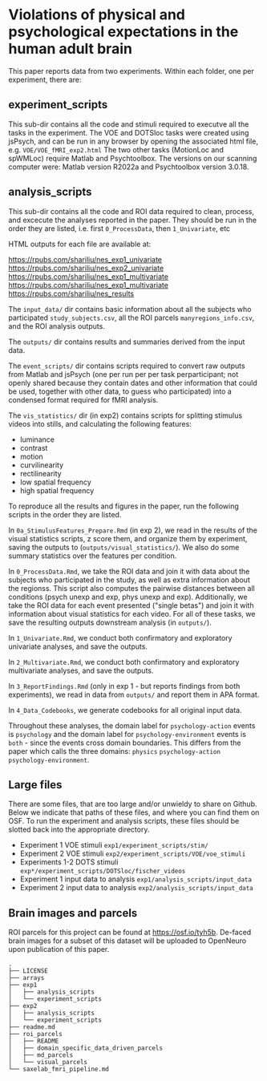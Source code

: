 # Violations of physical and psychological expectations in the human adult brain

This paper reports data from two experiments. Within each folder, one per experiment, there are:

## experiment_scripts
This sub-dir contains all the code and stimuli required to executve all the tasks in the experiment. The VOE and DOTSloc tasks were created using jsPsych, and can be run in any browser by opening the associated html file, e.g. `VOE/VOE_fMRI_exp2.html` The two other tasks (MotionLoc and spWMLoc) require Matlab and Psychtoolbox. The versions on our scanning computer were: Matlab version R2022a and Psychtoolbox version 3.0.18. 

## analysis_scripts
This sub-dir contains all the code and ROI data required to clean, process, and excecute the analyses reported in the paper. They should be run in the order they are listed, i.e. first `0_ProcessData`, then `1_Univariate`, etc

HTML outputs for each file are available at:

https://rpubs.com/shariliu/nes_exp1_univariate
https://rpubs.com/shariliu/nes_exp2_univariate
https://rpubs.com/shariliu/nes_exp1_multivariate
https://rpubs.com/shariliu/nes_exp1_multivariate
https://rpubs.com/shariliu/nes_results

The `input_data/` dir contains basic information about all the subjects who participated `study_subjects.csv`, all the ROI parcels `manyregions_info.csv`, and the ROI analysis outputs. 

The `outputs/` dir contains results and summaries derived from the input data.

The `event_scripts/` dir contains scripts required to convert raw outputs from Matlab and jsPsych (one per run per per task perparticipant; not openly shared because they contain dates and other information that could be used, together with other data, to guess who participated) into a condensed format required for fMRI analysis.

The `vis_statistics/` dir (in exp2) contains scripts for splitting stimulus videos into stills, and calculating the following features:
- luminance
- contrast
- motion
- curvilinearity
- rectilinearity
- low spatial frequency 
- high spatial frequency

To reproduce all the results and figures in the paper, run the following scripts in the order they are listed.

In `0a_StimulusFeatures_Prepare.Rmd` (in exp 2), we read in the results of the visual statistics scripts, z score them, and organize them by experiment, saving the outputs to (`outputs/visual_statistics/`). We also do some summary statistics over the features per condition. 

In `0_ProcessData.Rmd`, we take the ROI data and join it with data about the subjects who participated in the study, as well as extra information about the regionss. This script also computes the pairwise distances between all conditions (psych unexp and exp, phys unexp and exp). Additionally, we take the ROI data for each event presented ("single betas") and join it with information about visual statistics for each video. For all of these tasks, we save the resulting outputs downstream analysis (in `outputs/`).

In `1_Univariate.Rmd`, we conduct both confirmatory and exploratory univariate analyses, and save the outputs.

In `2_Multivariate.Rmd`, we conduct both confirmatory and exploratory multivariate analyses, and save the outputs.

In `3_ReportFindings.Rmd` (only in exp 1 - but reports findings from both experiments), we read in data from `outputs/` and report them in APA format. 

In `4_Data_Codebooks`, we generate codebooks for all original input data.

Throughout these analyses, the domain label for `psychology-action` events is `psychology` and the domain label for `psychology-environment` events is `both` - since the events cross domain boundaries. This differs from the paper which calls the three domains: `physics` `psychology-action` `psychology-environment`.

## Large files
There are some files, that are too large and/or unwieldy to share on Github. Below we indicate that paths of these files, and where you can find them on OSF. To run the experiment and analysis scripts, these files should be slotted back into the appropriate directory.

- Experiment 1 VOE stimuli `exp1/experiment_scripts/stim/`
- Experiment 2 VOE stimuli `exp2/experiment_scripts/VOE/voe_stimuli`
- Experiments 1-2 DOTS stimuli `exp*/experiment_scripts/DOTSloc/fischer_videos`
- Experiment 1 input data to analysis `exp1/analysis_scripts/input_data`
- Experiment 2 input data to analysis `exp2/analysis_scripts/input_data`

## Brain images and parcels
ROI parcels for this project can be found at https://osf.io/tyh5b. De-faced brain images for a subset of this dataset will be uploaded to OpenNeuro upon publication of this paper.

```
.
├── LICENSE
├── arrays
├── exp1
│   ├── analysis_scripts
│   └── experiment_scripts
├── exp2
│   ├── analysis_scripts
│   └── experiment_scripts
├── readme.md
├── roi_parcels
│   ├── README
│   ├── domain_specific_data_driven_parcels
│   ├── md_parcels
│   └── visual_parcels
└── saxelab_fmri_pipeline.md
```
